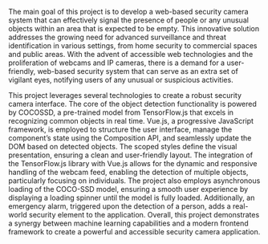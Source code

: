 The main goal of this project is to develop a web-based security camera
system that can effectively signal the presence of people or any unusual objects
within an area that is expected to be empty. This innovative solution addresses
the growing need for advanced surveillance and threat identification in various
settings, from home security to commercial spaces and public areas.
With the advent of accessible web technologies and the proliferation of webcams and IP cameras, there is a demand for a user-friendly, web-based security
system that can serve as an extra set of vigilant eyes, notifying users of any
unusual or suspicious activities.

This project leverages several technologies to create a robust security camera
interface. The core of the object detection functionality is powered by COCOSSD, a pre-trained model from TensorFlow.js that excels in recognizing common
objects in real time. Vue.js, a progressive JavaScript framework, is employed
to structure the user interface, manage the component’s state using the Composition API, and seamlessly update the DOM based on detected objects. The
scoped styles define the visual presentation, ensuring a clean and user-friendly
layout. The integration of the TensorFlow.js library with Vue.js allows for the
dynamic and responsive handling of the webcam feed, enabling the detection
of multiple objects, particularly focusing on individuals. The project also employs asynchronous loading of the COCO-SSD model, ensuring a smooth user 
experience by displaying a loading spinner until the model is fully loaded. Additionally, an emergency alarm, triggered upon the detection of a person, adds
a real-world security element to the application. Overall, this project demonstrates a synergy between machine learning capabilities and a modern frontend
framework to create a powerful and accessible security camera application.
